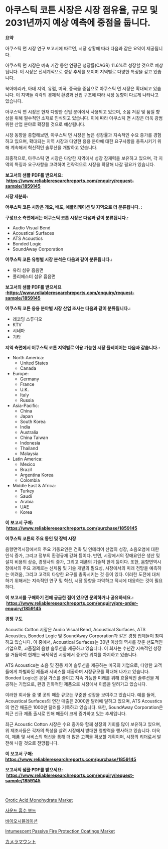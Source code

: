 <p><h1>아쿠스틱 코튼 시장은 시장 점유율, 규모 및 2031년까지 예상 예측에 중점을 둡니다.</h1></p><p><strong>요약</strong></p>
<p><p>아쿠스틱 면 시장 연구 보고서에 따르면, 시장 상황에 따라 다음과 같은 요약이 제공됩니다.</p><p>아쿠스틱 면 시장은 예측 기간 동안 연평균 성장률(CAGR) 11.6%로 성장할 것으로 예상됩니다. 이 시장은 전세계적으로 성장 추세를 보이며 지역별로 다양한 특징을 갖고 있습니다.</p><p>북아메리카, 아태 지역, 유럽, 미국, 중국을 중심으로 아쿠스틱 면 시장은 확대되고 있습니다. 이 지역들 각각의 경제적 환경과 산업 구조에 따라 시장 동향이 다르게 나타나고 있습니다.</p><p>아쿠스틱 면 시장은 현재 다양한 산업 분야에서 사용되고 있으며, 소음 저감 및 품질 향상을 위해 필수적인 소재로 인식되고 있습니다. 이에 따라 아쿠스틱 면 시장은 더욱 광범위한 산업 분야로 확장될 것으로 예상됩니다.</p><p>시장 동향을 종합해보면, 아쿠스틱 면 시장은 높은 성장률과 지속적인 수요 증가를 경험하고 있으며, 확대되는 지역 시장과 다양한 응용 분야에 대한 요구사항을 충족시키기 위해 계속해서 혁신적인 솔루션을 개발하고 있습니다.</p><p>최종적으로, 아쿠스틱 면 시장은 다양한 지역에서 성장 잠재력을 보유하고 있으며, 각 지역의 특징과 요구사항을 고려하여 전략적으로 시장을 확장해 나갈 필요가 있습니다.</p></p>
<p><strong>보고서의 샘플 PDF를 받으세요: &nbsp;<a href="https://www.reliableresearchreports.com/enquiry/request-sample/1859145">https://www.reliableresearchreports.com/enquiry/request-sample/1859145</a></strong></p>
<p><strong>시장 세분화:</strong></p>
<p><strong> 어쿠스틱 코튼 시장은 개요, 배포, 애플리케이션 및 지역으로 더 분류됩니다. :</strong></p>
<p><strong>구성요소 측면에서는 어쿠스틱 코튼 시장은 다음과 같이 분류됩니다.:</strong></p>
<p><ul><li>Audio Visual Bend</li><li>Acoustical Surfaces</li><li>ATS Acoustics</li><li>Bonded Logic</li><li>SoundAway Corporation</li></ul></p>
<p><strong> 어쿠스틱 코튼 유형별 시장 분석은 다음과 같이 분류됩니다.:</strong></p>
<p><ul><li>유리 섬유 흡음면</li><li>폴리에스터 섬유 흡음면</li></ul></p>
<p><strong>보고서의 샘플 PDF를 받으세요 :<a href="https://www.reliableresearchreports.com/enquiry/request-sample/1859145">https://www.reliableresearchreports.com/enquiry/request-sample/1859145</a></strong></p>
<p><strong> 어쿠스틱 코튼 응용 분야별 시장 산업 조사는 다음과 같이 분류됩니다.:</strong></p>
<p><ul><li>레코딩 스튜디오</li><li>KTV</li><li>시네마</li><li>기타</li></ul></p>
<p><strong>지역 측면에서 어쿠스틱 코튼 지역별로 이용 가능한 시장 플레이어는 다음과 같습니다.:</strong></p>
<p><ul>
    <li>
        North America:
        <ul>
            <li>United States</li>
            <li>Canada</li>
        </ul>
    </li>
    <li>
        Europe:
        <ul>
            <li>Germany</li>
            <li>France</li>
            <li>U.K.</li>
            <li>Italy</li>
            <li>Russia</li>
        </ul>
    </li>
    <li>
        Asia-Pacific:
        <ul>
            <li>China</li>
            <li>Japan</li>
            <li>South Korea</li>
            <li>India</li>
            <li>Australia</li>
            <li>China Taiwan</li>
            <li>Indonesia</li>
            <li>Thailand</li>
            <li>Malaysia</li>
        </ul>
    </li>
    <li>
        Latin America:
        <ul>
            <li>Mexico</li>
            <li>Brazil</li>
            <li>Argentina Korea</li>
            <li>Colombia</li>
        </ul>
    </li>
    <li>
        Middle East & Africa:
        <ul>
            <li>Turkey</li>
            <li>Saudi</li>
            <li>Arabia</li>
            <li>UAE</li>
            <li>Korea</li>
        </ul>
    </li>
    </ul></p>
<p><strong>이 보고서 구매: &nbsp;<a href="https://www.reliableresearchreports.com/purchase/1859145">https://www.reliableresearchreports.com/purchase/1859145</a></strong></p>
<p><strong>어쿠스틱 코튼의 주요 동인 및 장벽 시장</strong></p>
<p><p>음향면역시장에서의 주요 기동요인은 건축 및 인테리어 산업의 성장, 소음오염에 대한 인식 증가, 그리고 정부의 환경규제 강화 등이다. 반면, 시장에서의 장애요인은 생산 및 설치 비용의 상승, 경쟁사의 증가, 그리고 제품의 기술적 한계 등이다. 또한, 음향면역시장에서의 주요 과제로는 신제품 및 기술 개발의 필요성, 시장에서의 미래 전망을 예측하는 어려움, 그리고 고객의 다양한 요구를 충족시키는 것 등이 있다. 이러한 도전에 대처하기 위해서는 지속적인 연구 및 혁신, 시장 동향을 파악하고 적시에 대응하는 것이 필요하다.</p></p>
<p><strong>이 보고서를 구매하기 전에 궁금한 점이 있으면 문의하거나 공유하세요.: &nbsp;<a href="https://www.reliableresearchreports.com/enquiry/pre-order-enquiry/1859145">https://www.reliableresearchreports.com/enquiry/pre-order-enquiry/1859145</a></strong></p>
<p><strong>경쟁 구도</strong></p>
<p><p>Acoustic Cotton 시장은 Audio Visual Bend, Acoustical Surfaces, ATS Acoustics, Bonded Logic 및 SoundAway Corporation과 같은 경쟁 업체들이 참여하고 있습니다. 이 중에서, Acoustical Surfaces는 30년 이상의 역사를 갖춘 선도적인 기업으로, 고품질의 음향 솔루션을 제공하고 있습니다. 이 회사는 수년간 지속적인 성장을 거듭하여 현재는 국제적인 시장에서 중요한 위치를 차지하고 있습니다.</p><p>ATS Acoustics는 소음 및 진동 제어 솔루션을 제공하는 미국의 기업으로, 다양한 고객들에게 차별화된 제품과 서비스를 제공하며 시장규모를 확대해 나가고 있습니다. Bonded Logic은 온실 가스를 줄이고 지속 가능한 미래를 위해 효율적인 솔루션을 제공하는 기업으로, 환경 친화적인 제품으로 시장에서 이름을 알려가고 있습니다.</p><p>이러한 회사들 중 몇 곳의 매출 규모는 꾸준한 성장을 보여주고 있습니다. 예를 들어, Acoustical Surfaces의 연간 매출은 2000만 달러에 달하고 있으며, ATS Acoustics의 연간 매출은 1000만 달러를 기록하고 있습니다. 또한, SoundAway Corporation은 최근 신규 제품 출시로 인해 매출이 크게 증가하고 있는 추세입니다.</p><p>최근 Acoustic Cotton 시장은 수요 증가와 함께 성장의 기회를 많이 보유하고 있으며, 위 제조사들은 각자의 특성을 살려 시장에서 방대한 영향력을 행사하고 있습니다. 더욱이, 제품 및 서비스의 혁신을 통해 더 많은 고객을 확보할 계획이며, 시장의 리더로서 발전해 나갈 것으로 전망됩니다.</p></p>
<p><strong>이 보고서 구매: &nbsp; <a href="https://www.reliableresearchreports.com/purchase/1859145">https://www.reliableresearchreports.com/purchase/1859145</a></strong></p>
<p><strong>보고서의 샘플 PDF를 받으세요: &nbsp;<a href="https://www.reliableresearchreports.com/enquiry/request-sample/1859145">https://www.reliableresearchreports.com/enquiry/request-sample/1859145</a></strong><strong></strong></p>
<p>&nbsp;</p>
<p><p><a href="https://github.com/marloy8/Market-Research-Report-List-3/blob/main/orotic-acid-monohydrate-market.md">Orotic Acid Monohydrate Market</a></p><p><a href="https://github.com/vseigx30c9a1j/Market-Research-Report-List-1/blob/main/4440071192163.md">사운드 흡수 보드</a></p><p><a href="https://github.com/plelbej847484502/Market-Research-Report-List-1/blob/main/8416581192162.md">바이오시뮬레이션</a></p><p><a href="https://issuu.com/reportprime-2/docs/intumescent-passive-fire-protection-coatings-marke">Intumescent Passive Fire Protection Coatings Market</a></p><p><a href="https://github.com/dzy793153605/Market-Research-Report-List-1/blob/main/9064277192348.md">カメラマウント</a></p></p>